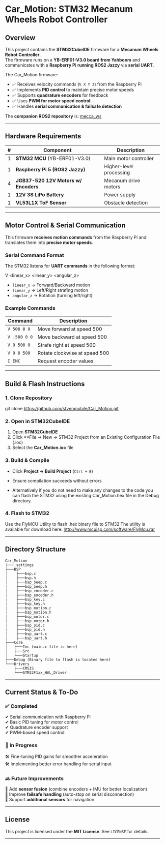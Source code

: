 # Car_Motion: STM32 Mecanum Wheels Robot Controller

## Overview
This project contains the **STM32CubeIDE** firmware for a **Mecanum Wheels Robot Controller**.  
The firmware runs on a **YB-ERF01-V3.0 board from Yahboom** and communicates with a **Raspberry Pi running ROS2 Jazzy** via **serial UART**.

The Car_Motion firmware:
- ✅ Receives velocity commands (`V X Y Z`) from the Raspberry Pi  
- ✅ Implements **PID control** to maintain precise motor speeds  
- ✅ Supports **quadrature encoders** for feedback  
- ✅ Uses **PWM for motor speed control**  
- ✅ Handles **serial communication & failsafe detection**  

The **companion ROS2 repository** is: [mecca_ws](https://github.com/stvenmobile/mecca_ws)

---

## Hardware Requirements

| #  | Component                           | Description |
|----|-------------------------------------|------------|
| 1  | **STM32 MCU** (YB-ERF01-V3.0)      | Main motor controller |
| 1  | **Raspberry Pi 5 (ROS2 Jazzy)**    | Higher-level processing |
| 4  | **JGB37-520 12V Motors w/ Encoders** | Mecanum drive motors |
| 1  | **12V 3S LiPo Battery**             | Power supply |
| 1  | **VL53L1X ToF Sensor**              | Obstacle detection |

---

## Motor Control & Serial Communication

This firmware **receives motion commands** from the Raspberry Pi and translates them into **precise motor speeds**.

### Serial Command Format
The STM32 listens for **UART commands** in the following format:

V <linear_x> <linear_y> <angular_z>


- `linear_x` → Forward/Backward motion
- `linear_y` → Left/Right strafing motion
- `angular_z` → Rotation (turning left/right)

### Example Commands


| Command      | Description                      |
|--------------|----------------------------------|
| `V 500 0 0`  | Move forward at speed 500        |
| `V -500 0 0` | Move backward at speed 500       |
| `V 0 500 0`  | Strafe right at speed 500        |
| `V 0 0 500`  | Rotate clockwise at speed 500    |
| `I ENC`      | Request encoder values           |

---

## Build & Flash Instructions

### 1. Clone Repository
git clone https://github.com/stvenmobile/Car_Motion.git


### 2. Open in STM32CubeIDE
1. Open **STM32CubeIDE**
2. Click **File → New → STM32 Project from an Existing Configuration File (.ioc)
3. Select the **Car_Motion.ioc** file

### 3. Build & Compile
- Click **Project → Build Project** (`Ctrl + B`)
- Ensure compilation succeeds without errors

- Alternatively if you do not need to make any changes to the code you can flash the STM32 using the existing Car_Motion.hex file in the Debug directory.

### 4. Flash to STM32
Use the FlyMCU Utility to flash .hex binary file to STM32
The utility is available for download here: http://www.mcuisp.com/software/FlyMcu.rar

---

## Directory Structure
```
Car_Motion
├───.settings
├───BSP
|    ├───bsp.c
|    ├───bsp.h
|    ├───bsp_beep.c
|    ├───bsp_beep.h
|    ├───bsp_encoder.c
|    ├───bsp_encoder.h
|    ├───bsp_key.c
|    ├───bsp_key.h
|    ├───bsp_motion.c
|    ├───bsp_motion.h
|    ├───bsp_motor.c
|    ├───bsp_motor.h
|    ├───bsp_pid.c
|    ├───bsp_pid.h
|    ├───bsp_uart.c
|    ├───bsp_uart.h
├───Core
│   ├───Inc (main.c file is here)
│   ├───Src
│   └───Startup
├───Debug (Binary file to flash is located here)
└───Drivers
    ├───CMSIS
    └───STM32F1xx_HAL_Driver

```

---

## Current Status & To-Do

### ✅ Completed
✔ Serial communication with Raspberry Pi  
✔ Basic PID tuning for motor control  
✔ Quadrature encoder support  
✔ PWM-based speed control  

### 🚧 In Progress
🛠 Fine-tuning PID gains for smoother acceleration  
🛠 Implementing better error handling for serial input  

### 🔜 Future Improvements
🚀 Add **sensor fusion** (combine encoders + IMU for better localization)  
🚀 Improve **failsafe handling** (auto-stop on serial disconnection)  
🚀 Support **additional sensors** for navigation  

---

## License
This project is licensed under the **MIT License**. See `LICENSE` for details.

---







